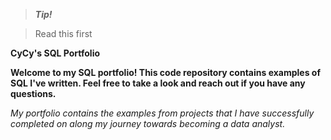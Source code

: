 > ***Tip!***
 
> Read this first


   **CyCy's SQL Portfolio**

  **Welcome to my SQL portfolio! This code repository contains examples of SQL I've written. Feel free to take a look and reach out if you have any questions.**

  *My portfolio contains the examples from projects that I have successfully completed on along my journey towards becoming a data analyst.*
